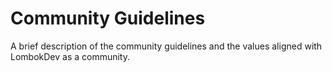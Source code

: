 # Community Guidelines
A brief description of the community guidelines and the values aligned with LombokDev as a community.
